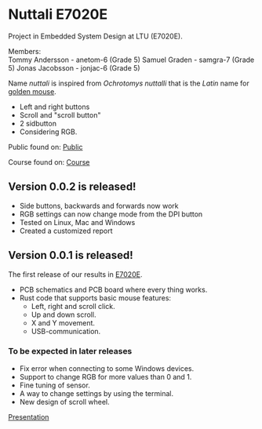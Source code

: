 # Nuttali E7020E

Project in Embedded System Design at LTU (E7020E).

Members:  
Tommy Andersson - anetom-6  (Grade 5)
Samuel Graden   - samgra-7  (Grade 5)
Jonas Jacobsson - jonjac-6  (Grade 5)

Name *nuttali* is inspired from *Ochrotomys nuttalli* that is the *Latin* name for [golden mouse](https://en.wikipedia.org/wiki/Golden_mouse).

- Left and right buttons
- Scroll and "scroll button"
- 2 sidbutton
- Considering RGB.

Public found on: [Public](https://github.com/01joja/project-mirror-E7020E)

Course found on: [Course](https://gitlab.henriktjader.com/jonjac-6/nuttali-mirror-of-project)

## Version 0.0.2 is released!

- Side buttons, backwards and forwards now work
- RGB settings can now change mode from the DPI button
- Tested on Linux, Mac and Windows
- Created a customized report

## Version 0.0.1 is released!

The first release of our results in [E7020E](https://www.ltu.se/edu/course/E70/E7020E/E7020E-Design-av-inbyggda-system-1.67927?kursView=kursplan).

- PCB schematics and PCB board where every thing works.
- Rust code that supports basic mouse features:
  - Left, right and scroll click.  
  - Up and down scroll.
  - X and Y movement.
  - USB-communication.

### To be expected in later releases

- Fix error when connecting to some Windows devices.
- Support to change RGB for more values than 0 and 1.
- Fine tuning of sensor.
- A way to change settings by using the terminal.
- New design of scroll wheel.

[Presentation](presentation.md)
